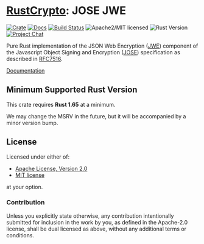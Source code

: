 # [RustCrypto]: JOSE JWE

[![Crate][crate-image]][crate-link]
[![Docs][docs-image]][docs-link]
[![Build Status][build-image]][build-link]
![Apache2/MIT licensed][license-image]
![Rust Version][rustc-image]
[![Project Chat][chat-image]][chat-link]

Pure Rust implementation of the JSON Web Encryption ([JWE]) component of the
Javascript Object Signing and Encryption ([JOSE]) specification as described
in [RFC7516].

[Documentation][docs-link]

## Minimum Supported Rust Version

This crate requires **Rust 1.65** at a minimum.

We may change the MSRV in the future, but it will be accompanied by a minor
version bump.

## License

Licensed under either of:

* [Apache License, Version 2.0](http://www.apache.org/licenses/LICENSE-2.0)
* [MIT license](http://opensource.org/licenses/MIT)

at your option.

### Contribution

Unless you explicitly state otherwise, any contribution intentionally submitted
for inclusion in the work by you, as defined in the Apache-2.0 license, shall be
dual licensed as above, without any additional terms or conditions.

[//]: # (badges)

[crate-image]: https://img.shields.io/crates/v/jose-jwe
[crate-link]: https://crates.io/crates/jose-jwe
[docs-image]: https://docs.rs/jose-jwe/badge.svg
[docs-link]: https://docs.rs/jose-jwe/
[license-image]: https://img.shields.io/badge/license-Apache2.0/MIT-blue.svg
[rustc-image]: https://img.shields.io/badge/rustc-1.65+-blue.svg
[chat-image]: https://img.shields.io/badge/zulip-join_chat-blue.svg
[chat-link]: https://rustcrypto.zulipchat.com/#narrow/stream/300570-formats
[build-image]: https://github.com/RustCrypto/JOSE/actions/workflows/jose-jwe.yml/badge.svg
[build-link]: https://github.com/RustCrypto/JOSE/actions/workflows/jose-jwe.yml

[//]: # (links)

[RustCrypto]: https://github.com/RustCrypto/
[JWE]: https://jose.readthedocs.io/en/latest/#jwe
[JOSE]: https://jose.readthedocs.io/
[RFC7516]: https://www.rfc-editor.org/rfc/rfc7516
